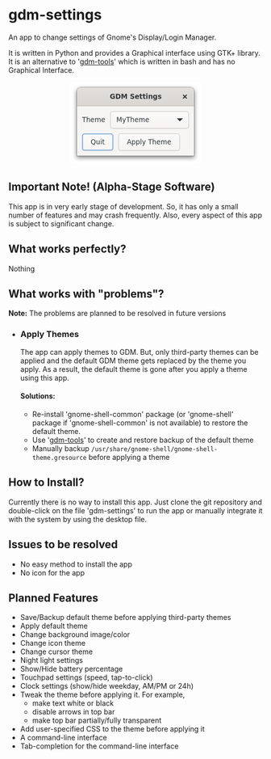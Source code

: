 # gdm-settings

An app to change settings of Gnome's Display/Login Manager.

It is written in Python and provides a Graphical interface using GTK+ library. It is an alternative to '[gdm-tools](https://github.com/realmazharhussain/gdm-tools.git)'  which is written in bash and has no Graphical Interface.

<center><img src="resources/screenshot.png" alt="screenshot"/></center>

## Important Note! (Alpha-Stage Software)

This app is in very early stage of development. So, it has only a small number of features and may crash frequently. Also, every aspect of this app is subject to significant change.

## What works perfectly?

Nothing

## What works with "problems"?

**Note:** The problems are planned to be resolved in future versions

- ### Apply Themes

  The app can apply themes to GDM. But, only third-party themes can be applied and the default GDM theme gets replaced by the theme you apply. As a result, the default theme is gone after you apply a theme using this app.

  #### Solutions:

  - Re-install 'gnome-shell-common' package (or 'gnome-shell' package if 'gnome-shell-common' is not available) to restore the default theme.
  - Use '[gdm-tools](https://github.com/realmazharhussain/gdm-tools.git)' to create and restore backup of the default theme
  - Manually backup `/usr/share/gnome-shell/gnome-shell-theme.gresource` before applying a theme

## How to Install?

Currently there is no way to install this app. Just clone the git repository and double-click on the file 'gdm-settings' to run the app or manually integrate it with the system by using the desktop file.

## Issues to be resolved

- No easy method to install the app
- No icon for the app

## Planned Features

- Save/Backup default theme before applying third-party themes
- Apply default theme
- Change background image/color
- Change icon theme
- Change cursor theme
- Night light settings
- Show/Hide battery percentage
- Touchpad settings (speed, tap-to-click)
- Clock settings (show/hide weekday, AM/PM or 24h)
- Tweak the theme before applying it. For example, 
  - make text white or black
  - disable arrows in top bar
  - make top bar partially/fully transparent
- Add user-specified CSS to  the theme before applying it
- A command-line interface
- Tab-completion for the command-line interface

